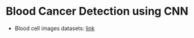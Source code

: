 # Blood Cancer Detection using CNN
- Blood cell images datasets: [link](https://drive.google.com/drive/folders/17JkSVR_pkh3Wn758-cGTzGGjN1OVEIvH?usp=sharing)
